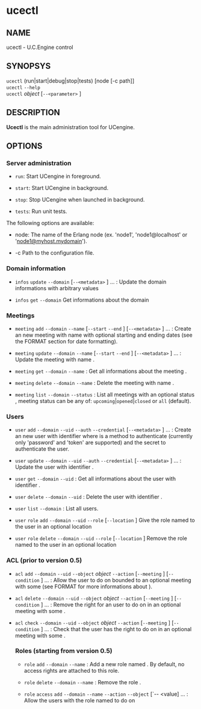 # ucectl

## NAME
ucectl - U.C.Engine control

## SYNOPSYS

`ucectl` (run|start|debug|stop|tests) [node [-c path]] <br />
`ucectl` `--help` <br />
`ucectl` *object* <action> [`--<parameter>` <value>] <br />

## DESCRIPTION

**Ucectl** is the main administration tool for UCengine.

## OPTIONS

### Server administration

  * `run`:
    Start UCengine in foreground.

  * `start`:
    Start UCengine in background.

  * `stop`:
    Stop UCengine when launched in background.

  * `tests`:
    Run unit tests.

The following options are available:

  * node:
    The name of the Erlang node (ex. 'node1', 'node1@localhost' or 'node1@myhost.mydomain').

  * -c <path>
    Path to the configuration file.

### Domain information

  * `infos` `update` `--domain` <domain>  [`--<metadata>` <value>] ... :
    Update the domain <domain> informations with arbitrary values

  * `infos` `get` `--domain` <domain>
    Get informations about the domain <domain>

### Meetings

  * `meeting` `add` `--domain` <domain> `--name` <name> [`--start` <date> `--end` <date>] [`--<metadata>` <value>] ... :
    Create an new meeting with name <name> with optional starting and ending dates (see the FORMAT section for date formatting).

  * `meeting` `update` `--domain` <domain> `--name` <name> [`--start` <date> `--end` <date>] [`--<metadata>` <value>] ... :
    Update the meeting with name <name>.

  * `meeting` `get` `--domain` <domain> `--name` <name>:
    Get all informations about the meeting <name>.

  * `meeting` `delete` `--domain` <domain> `--name` <name>:
    Delete the meeting with name <name>.

  * `meeting` `list` `--domain` <domain> `--status` <status>:
    List all meetings with an optional status <status>, meeting status can be any of: `upcoming`|`opened`|`closed` or `all` (default).

### Users

  * `user` `add` `--domain` <domain> `--uid` <uid> `--auth` <auth> `--credential` <credential> [`--<metadata>` <value>] ... :
    Create an new user with identifier <uid> where <auth> is a method to authenticate (currently only 'password' and 'token' are supported) and <credential> the secret to authenticate the user.

  * `user` `update` `--domain` <domain> `--uid` <uid> `--auth` <auth> `--credential` <credential> [`--<metadata>` <value>] ... :
    Update the user with identifier <uid>.

  * `user` `get` `--domain` <domain> `--uid` <uid>:
    Get all informations about the user with identifier <uid>.

  * `user` `delete` `--domain` <domain> `--uid` <uid>:
    Delete the user with identifier <uid>.

  * `user` `list` `--domain` <domain>:
    List all users.

  * `user` `role` `add` `--domain` <domain> `--uid` <uid> `--role` <role> [`--location` <location>]
    Give the role named <role> to the user <uid> in an optional location <location>

  * `user` `role` `delete` `--domain` <domain> `--uid` <uid> `--role` <role> [`--location` <location>]
    Remove the role named <role> to the user <uid> in an optional location <location>

### ACL (prior to version 0.5)

  * `acl` `add` `--domain` <domain> `--uid` <uid> `--object` *object* `--action` <action> [`--meeting` <meeting>] [`--condition` <value>] ... :
    Allow the user <uid> to do <action> on <object> bounded to an optional meeting <meeting> with some <conditions> (see FORMAT for more informations about <conditions>).

  * `acl` `delete` `--domain` <domain> `--uid` <uid> `--object` *object* `--action` <action> [`--meeting` <meeting>] [`--condition` <value>] ... :
    Remove the right for an user <uid> to do <action> on <object> in an optional meeting <meeting> with some <conditions>.

  * `acl` `check` `--domain` <domain> `--uid` <uid> `--object` *object* `--action` <action> [`--meeting` <meeting>] [`--condition` <value>] ... :
    Check that the user <uid> has the right to do <action> on <object> in an optional meeting <meeting> with some <conditions>.

### Roles (starting from version 0.5)

  * `role` `add` `--domain` <domain> `--name` <name> :
  Add a new role named <name>. By default, no access rights are attached to this role.

  * `role` `delete` `--domain` <domain> `--name` <name> :
  Remove the role <name>.

  * `role` `access` `add` `--domain` <domain> `--name` <name> `--action` <action> `--object` <object> [`--<condition> <value] ... :
  Allow the users with the role named <name> to do <action> on <object> with some <conditions> (see FORMAT for more informations about <conditions>).

  * `role` `access` `delete` `--domain` <domain> `--name` <name> `--action` <action> `--object` <object> [`--<condition> <value] ... :
  Remove the right for the users with the role named <name> to do <action> on <object> with some <conditions>.

  * `role` `access` `check` `--domain` <domain> `--uid` <uid> `--location` <location> `--action` <action> `--object` <object> [`--<condition> <value] ... :
  Check that the user <uid> has the right to do <action> on <object> in an optional location <location> with some <conditions>.

## FORMAT

  - `<date>`:
    ISO8601 formatted date (ex. '2010-25-12 00:00:01').

  - `metadata`:
    meetings can hold an unlimited amount of metadata as a `key`=<value> store. Any arguments of the command line which are not part of the expected parameters are automatically added to the metadata of the object.

  - `conditions`:
    Just like `metadata` a list of conditions is created with all the command line arguments that are not used by the method itself. The list of conditions that can be used depend on the `object` and `action` used.

## NODE

  It is possible to specify the Erlang node name of U.C.Engine with
  the `--node` argument. This option can be useful when `ucectl` could
  not find the U.C.Engine node name automatically. For example, if the
  U.C.Engine node name is `ucengine@myserver.com`:

  * `demo` `start` `--node` ucengine@myserver.com

## EXAMPLES

List all meetings:
	ucectl meeting list --domain localhost

Only keep the closed|opened|upcoming meetings:
	ucectl meeting list --domain localhost --status closed
	ucectl meeting list --domain localhost --status opened
	ucectl meeting list --domain localhost --status upcoming

Create a new meeting 'Christmas dinner':
	ucectl meeting add --domain localhost --name 'Christmas dinner' --start '2010-24-12 20:30:00'
                --end '2010-25-12 03:00:00' --appetizer 'Chips'

Make it frenchier:
	ucectl meeting update --domain localhost --name 'Christmas dinner' --start '2010-24-12 20:30:00'
                --end '2010-25-12 07:00:00' --appetizer 'Snails'

And delete it:
ucectl meeting list --domain localhost	ucectl meeting delete --domain localhost --name 'Christmas dinner'

Create a new user 'Chuck' with a password set to 'Norris' with his nickname in the metadata:
	ucectl user add --domain localhost --uid 'Chuck' --auth 'password' --credential 'Norris'
		--nickname 'Colonel Braddock'

Update the user with a stronger password and a different nickname:
	ucectl user update --domain localhost --uid 'Chuck' --auth 'password' --credential '835dc9b5fa0ffa8'
		--nickname 'Cordell Walker'

Create a new role called 'ranger':
    ucectl role add --domain localhost --name ranger

Give this role to Chuck in Texas:
    ucectl user role add --domain localhost --uid chuck --role ranger --location 'texas'

Add the right to the 'ranger' users to protect the law:
    ucectl role access add --domain localhost --name ranger --action kick --object butt --badguy yes

Delete this right:
    ucectl role access delete --domain localhost --name ranger --action kick --object butt --badguy yes

Delete the role:
    ucectl role delete --domain localhost --name ranger

And delete the user 'Chuck':
	ucectl user delete --domain localhost --uid 'Chuck'
